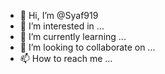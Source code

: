 - 👋 Hi, I’m @Syaf919
- 👀 I’m interested in ...
- 🌱 I’m currently learning ...
- 💞️ I’m looking to collaborate on ...
- 📫 How to reach me ...

<!---
Syafa919/Syafa919 is a ✨ special ✨ repository because its `README.md` (this file) appears on your GitHub profile.
You can click the Preview link to take a look at your changes.
--->

